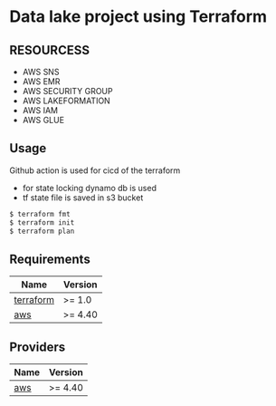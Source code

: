 
# Data lake project using Terraform

## RESOURCESS
- AWS SNS
- AWS EMR
- AWS SECURITY GROUP
- AWS LAKEFORMATION
- AWS IAM
- AWS GLUE
## Usage

Github action is used for cicd of the terraform
-  for state locking dynamo db is used 
-  tf state file is saved in s3 bucket

```bash
$ terraform fmt
$ terraform init
$ terraform plan
```

<!-- BEGINNING OF PRE-COMMIT-TERRAFORM DOCS HOOK -->
## Requirements

| Name | Version |
|------|---------|
| <a name="requirement_terraform"></a> [terraform](#requirement\_terraform) | >= 1.0 |
| <a name="requirement_aws"></a> [aws](#requirement\_aws) | >= 4.40 |

## Providers

| Name | Version |
|------|---------|
| <a name="provider_aws"></a> [aws](#provider\_aws) | >= 4.40 |




<!-- END OF PRE-COMMIT-TERRAFORM DOCS HOOK -->
